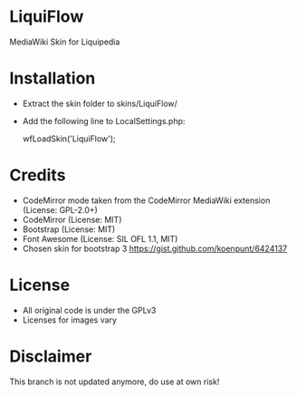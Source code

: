 LiquiFlow
=========

MediaWiki Skin for Liquipedia

Installation
============
* Extract the skin folder to skins/LiquiFlow/
* Add the following line to LocalSettings.php:

	wfLoadSkin('LiquiFlow');
	
Credits
=======
* CodeMirror mode taken from the CodeMirror MediaWiki extension (License: GPL-2.0+)
* CodeMirror (License: MIT)
* Bootstrap (License: MIT)
* Font Awesome (License: SIL OFL 1.1, MIT)
* Chosen skin for bootstrap 3 https://gist.github.com/koenpunt/6424137

License
=======
* All original code is under the GPLv3
* Licenses for images vary

Disclaimer
==========
This branch is not updated anymore, do use at own risk!